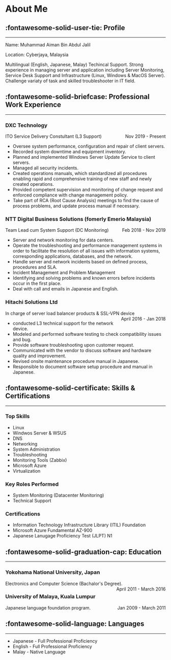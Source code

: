 <!-- markdownlint-disable MD033 -->

# About Me

## :fontawesome-solid-user-tie: Profile

---

Name: Muhammad Aiman Bin Abdul Jalil

Location: Cyberjaya, Malaysia

Multilingual (English, Japanese, Malay) Techincal Support. Strong experience in managing server and application including Server Monitoring, Service Desk Support and Infrastructure (Linux, Windows & MacOS Server). Challenge variaty of task and skilled troubleshooter in IT field.

## :fontawesome-solid-briefcase: Professional Work Experience

---

### DXC Technology

ITO Service Delivery Constultant (L3 Support)
<span style="float: right;">Nov 2019 - Present</span>

- Oversee system performance, configuration and repair of client servers.
- Recorded system downtime and equipment inventory.
- Planned and implemented Windows Server Update Service to client servers.
- Managed all security incidents.
- Created operations manuals, which standardized all procedures enabling rapid and comprehensive training of new staff and newly created operations.
- Provided competent supervision and monitoring of change request and enforced compliance with change management policy.
- Take part of RCA (Root Cause Analysis) meetings to find the cause of process problems, and update process manual if necessary.

### NTT Digital Business Solutions (fomerly Emerio Malaysia)

Team Lead cum System Support (DC Monitoring)
<span style="float: right;">Feb 2018 - Nov 2019</span>

- Server and network monitoring for data centers.
- Operate the troubleshooting and performance management systems in order to facilitate the resolution of all issues with information systems, corresponding applications, databases, and the network.
- Handle server and network incidents based on defined process, procedures and SLA.
- Incident Management and Problem Management
- Identifying and solving problems and known errors
  before incidents occur in the first place.
- Deal with call and emails in Japanese and English.

### Hitachi Solutions Ltd

In charge of server load balancer products & SSL-VPN device
<span style="float: right;">April 2016 - Jan 2018</span>

- conducted L3 technical support for the network device.
- Modeled and performed software testing to check compatibility issues and bug.
- Provide software troubleshooting upon customer request.
- Communicated with the vendor to discuss software and hardware quality and improvement.
- Revised onsite maintenance procedure manual in Japanese.
- Responsible to document software setup procedure and manual in Japanese.

## :fontawesome-solid-certificate: Skills & Certifications

---

### Top Skills

- Linux
- Windwos Server & WSUS
- DNS
- Networking
- System Administration
- Troubleshooting
- Monitoring Tools (Zabbix)
- Microsoft Azure
- Virtualization

<!-- |                           |                       |                 |
| ------------------------- | --------------------- | --------------- |
| Linux                     | Windwos Server & WSUS | DNS             |
| Networking                | System Administration | Troubleshooting |
| Monitoring Tools (Zabbix) | Microsoft Azure       | Virtualization  | -->

### Key Roles Performed

- System Monitoring (Datacenter Monitoring)
- Technical Support

### Certifications

- Information Technology Infrastructure Library (ITIL) Foundation
- Microsoft Azure Fundamental AZ-900
- Japanese Lanugage Proficiency Test (JLPT) N1

## :fontawesome-solid-graduation-cap: Education

---

### Yokohama National University, Japan

Electronics and Computer Science (Bachalor's Degree).
<span style="float: right;">April 2011 - March 2016</span>

### University of Malaya, Kuala Lumpur

Japanese language foundation program.
<span style="float: right;">Jan 2009 - March 2011</span>

## :fontawesome-solid-language: Languages

---

- Japanese - Full Professional Proficiency
- English - Full Professional Proficiency
- Malay - Native Language
